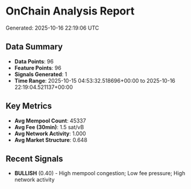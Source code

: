 # OnChain Analysis Report
Generated: 2025-10-16 22:19:06 UTC

## Data Summary
- **Data Points**: 96
- **Feature Points**: 96
- **Signals Generated**: 1
- **Time Range**: 2025-10-15 04:53:32.518696+00:00 to 2025-10-16 22:19:04.521137+00:00

## Key Metrics
- **Avg Mempool Count**: 45337
- **Avg Fee (30min)**: 1.5 sat/vB
- **Avg Network Activity**: 1.000
- **Avg Market Structure**: 0.648

## Recent Signals
- **BULLISH** (0.40) - High mempool congestion; Low fee pressure; High network activity
